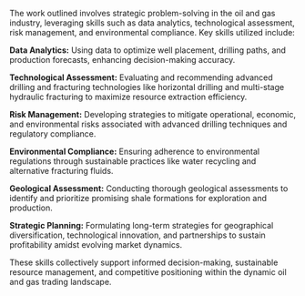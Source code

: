 The work outlined involves strategic problem-solving in the oil and gas industry, leveraging skills such as data analytics, technological assessment, risk management, and environmental compliance. Key skills utilized include:

**Data Analytics:** 
Using data to optimize well placement, drilling paths, and production forecasts, enhancing decision-making accuracy.

**Technological Assessment:** 
Evaluating and recommending advanced drilling and fracturing technologies like horizontal drilling and multi-stage hydraulic fracturing to maximize resource extraction efficiency.

**Risk Management:** 
Developing strategies to mitigate operational, economic, and environmental risks associated with advanced drilling techniques and regulatory compliance.

**Environmental Compliance:**
Ensuring adherence to environmental regulations through sustainable practices like water recycling and alternative fracturing fluids.

**Geological Assessment:** 
Conducting thorough geological assessments to identify and prioritize promising shale formations for exploration and production.

**Strategic Planning:** 
Formulating long-term strategies for geographical diversification, technological innovation, and partnerships to sustain profitability amidst evolving market dynamics.

These skills collectively support informed decision-making, sustainable resource management, and competitive positioning within the dynamic oil and gas trading landscape.
